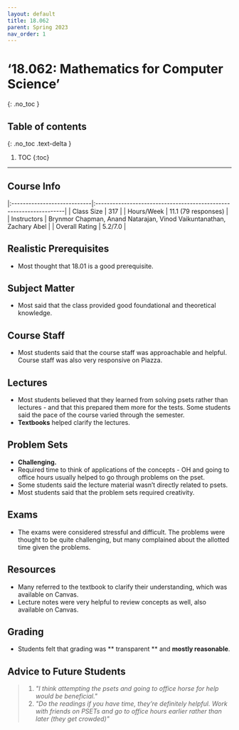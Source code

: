 ```yaml
---
layout: default
title: 18.062
parent: Spring 2023
nav_order: 1
---
```


# ‘18.062: Mathematics for Computer Science’
{: .no_toc }

## Table of contents
{: .no_toc .text-delta }

1. TOC
{:toc}

---

## Course Info

|:----------------------------|:-------------------------------------------------------------------|
| Class Size    		| 317                                                           		|
| Hours/Week        	| 11.1 (79 responses)                                          	| 
| Instructors         	| Brynmor Chapman, Anand Natarajan, Vinod Vaikuntanathan, Zachary Abel			|
| Overall Rating	| 5.2/7.0						|

## Realistic Prerequisites
* Most thought that 18.01 is a good prerequisite. 

## Subject Matter
* Most said that the class provided good foundational and theoretical knowledge. 

## Course Staff
* Most students said that the course staff was approachable and helpful. Course staff was also very responsive on Piazza. 

## Lectures
* Most students believed that they learned from solving psets rather than lectures - and that this prepared them more for the tests. Some students said the pace of the course varied through the semester. 
* **Textbooks** helped clarify the lectures.

## Problem Sets
* **Challenging.**
* Required time to think of applications of the concepts - OH and going to office hours usually helped to go through problems on the pset.
* Some students said the lecture material wasn’t directly related to psets.
* Most students said that the problem sets required creativity.

## Exams
* The exams were considered stressful and difficult. The problems were thought to be quite challenging, but many complained about the allotted time given the problems. 

## Resources
* Many referred to the textbook to clarify their understanding, which was available on Canvas.
* Lecture notes were very helpful to review concepts as well, also available on Canvas.

## Grading
* Students felt that grading was ** transparent ** and **mostly reasonable**. 

## Advice to Future Students
> 1. *"I think attempting the psets and going to office horse for help would be beneficial."* 
> 2. *"Do the readings if you have time, they’re definitely helpful. Work with friends on PSETs and go to office hours earlier rather than later (they get crowded)"*
